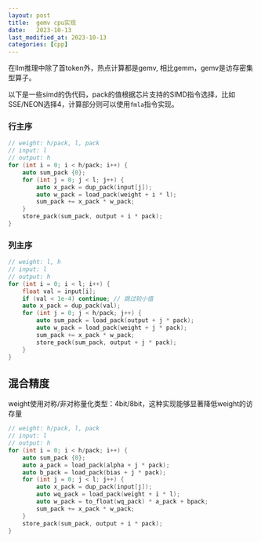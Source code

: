```yaml
---
layout: post
title:  gemv cpu实现
date:   2023-10-13
last_modified_at: 2023-10-13
categories: [cpp]
---
```


在llm推理中除了首token外，热点计算都是gemv, 相比gemm，gemv是访存密集型算子。

以下是一些simd的伪代码，pack的值根据芯片支持的SIMD指令选择，比如SSE/NEON选择4，计算部分则可以使用`fmla`指令实现。
### 行主序
```cpp
// weight: h/pack, l, pack
// input: l
// output: h
for (int i = 0; i < h/pack; i++) {
    auto sum_pack {0};
    for (int j = 0; j < l; j++) {
        auto x_pack = dup_pack(input[j]);
        auto w_pack = load_pack(weight + i * l);
        sum_pack += x_pack * w_pack;
    }
    store_pack(sum_pack, output + i * pack);
}
```
### 列主序
```cpp
// weight: l, h
// input: l
// output: h
for (int i = 0; i < l; i++) {
    float val = input[i];
    if (val < 1e-4) continue; // 跳过较小值
    auto x_pack = dup_pack(val);
    for (int j = 0; j < h/pack; j++) {
        auto sum_pack = load_pack(output + j * pack);
        auto w_pack = load_pack(weight + j * pack);
        sum_pack += x_pack * w_pack;
        store_pack(sum_pack, output + j * pack);
    }
}
```

## 混合精度
weight使用对称/非对称量化类型：4bit/8bit，这种实现能够显著降低weight的访存量

```cpp
// weight: h/pack, l, pack
// input: l
// output: h
for (int i = 0; i < h/pack; i++) {
    auto sum_pack {0};
    auto a_pack = load_pack(alpha + j * pack);
    auto b_pack = load_pack(bias + j * pack);
    for (int j = 0; j < l; j++) {
        auto x_pack = dup_pack(input[j]);
        auto wq_pack = load_pack(weight + i * l);
        auto w_pack = to_float(wq_pack) * a_pack + bpack;
        sum_pack += x_pack * w_pack;
    }
    store_pack(sum_pack, output + i * pack);
}
```
